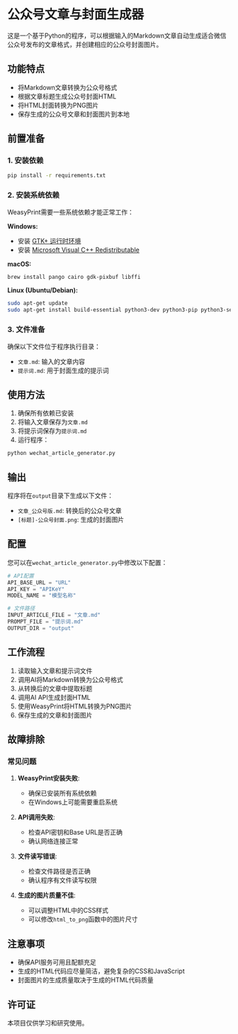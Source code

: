 # 公众号文章与封面生成器

这是一个基于Python的程序，可以根据输入的Markdown文章自动生成适合微信公众号发布的文章格式，并创建相应的公众号封面图片。

## 功能特点

- 将Markdown文章转换为公众号格式
- 根据文章标题生成公众号封面HTML
- 将HTML封面转换为PNG图片
- 保存生成的公众号文章和封面图片到本地

## 前置准备

### 1. 安装依赖

```bash
pip install -r requirements.txt
```

### 2. 安装系统依赖

WeasyPrint需要一些系统依赖才能正常工作：

**Windows:**
- 安装 [GTK+ 运行时环境](https://github.com/tschoonj/GTK-for-Windows-Runtime-Environment-Installer/releases)
- 安装 [Microsoft Visual C++ Redistributable](https://aka.ms/vs/16/release/vc_redist.x64.exe)

**macOS:**
```bash
brew install pango cairo gdk-pixbuf libffi
```

**Linux (Ubuntu/Debian):**
```bash
sudo apt-get update
sudo apt-get install build-essential python3-dev python3-pip python3-setuptools python3-wheel libpango-1.0-0 libpangocairo-1.0-0 libgdk-pixbuf2.0-0 libffi-dev libssl-dev
```

### 3. 文件准备

确保以下文件位于程序执行目录：
- `文章.md`: 输入的文章内容
- `提示词.md`: 用于封面生成的提示词

## 使用方法

1. 确保所有依赖已安装
2. 将输入文章保存为`文章.md`
3. 将提示词保存为`提示词.md`
4. 运行程序：

```bash
python wechat_article_generator.py
```

## 输出

程序将在`output`目录下生成以下文件：
- `文章_公众号版.md`: 转换后的公众号文章
- `[标题]-公众号封面.png`: 生成的封面图片

## 配置

您可以在`wechat_article_generator.py`中修改以下配置：

```python
# API配置
API_BASE_URL = "URL"
API_KEY = "APIKeY"
MODEL_NAME = "模型名称"

# 文件路径
INPUT_ARTICLE_FILE = "文章.md"
PROMPT_FILE = "提示词.md"
OUTPUT_DIR = "output"
```

## 工作流程

1. 读取输入文章和提示词文件
2. 调用AI将Markdown转换为公众号格式
3. 从转换后的文章中提取标题
4. 调用AI API生成封面HTML
5. 使用WeasyPrint将HTML转换为PNG图片
6. 保存生成的文章和封面图片

## 故障排除

### 常见问题

1. **WeasyPrint安装失败**:
   - 确保已安装所有系统依赖
   - 在Windows上可能需要重启系统

2. **API调用失败**:
   - 检查API密钥和Base URL是否正确
   - 确认网络连接正常

3. **文件读写错误**:
   - 检查文件路径是否正确
   - 确认程序有文件读写权限

4. **生成的图片质量不佳**:
   - 可以调整HTML中的CSS样式
   - 可以修改`html_to_png`函数中的图片尺寸

## 注意事项

- 确保API服务可用且配额充足
- 生成的HTML代码应尽量简洁，避免复杂的CSS和JavaScript
- 封面图片的生成质量取决于生成的HTML代码质量

## 许可证

本项目仅供学习和研究使用。
